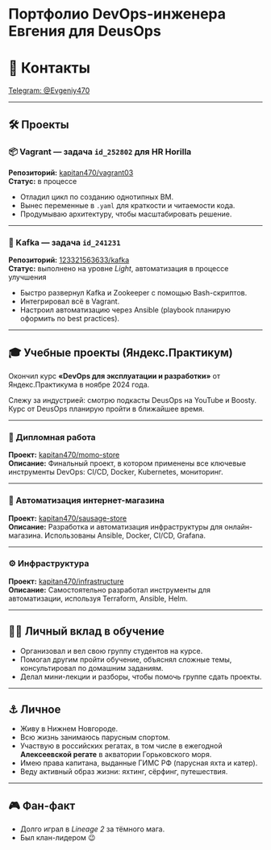 # Портфолио DevOps-инженера Евгения для DeusOps

# 📌 Контакты

[Telegram: @Evgeniy470](https://t.me/Evgeniy470)

---

## 🛠️ Проекты

### 📦 Vagrant — задача `id_252802` для HR Horilla

**Репозиторий:** [kapitan470/vagrant03](https://gitlab.com/kapitan470/vagrant03)  
**Статус:** в процессе

- Отладил цикл по созданию однотипных ВМ.
- Вынес переменные в `.yaml` для краткости и читаемости кода.
- Продумываю архитектуру, чтобы масштабировать решение.

---

### 🐘 Kafka — задача `id_241231`

**Репозиторий:** [123321563633/kafka](https://gitlab.com/123321563633/kafka.git)  
**Статус:** выполнено на уровне *Light*, автоматизация в процессе улучшения

- Быстро развернул Kafka и Zookeeper с помощью Bash-скриптов.
- Интегрировал всё в Vagrant.
- Настроил автоматизацию через Ansible (playbook планирую оформить по best practices).

---

## 🎓 Учебные проекты (Яндекс.Практикум)

Окончил курс **«DevOps для эксплуатации и разработки»** от Яндекс.Практикума в ноябре 2024 года.

Слежу за индустрией: смотрю подкасты DeusOps на YouTube и Boosty. Курс от DeusOps планирую пройти в ближайшее время.

---

### 📁 Дипломная работа

**Проект:** [kapitan470/momo-store](https://gitlab.com/kapitan470/momo-store)  
**Описание:** Финальный проект, в котором применены все ключевые инструменты DevOps: CI/CD, Docker, Kubernetes, мониторинг.

---

### 🛒 Автоматизация интернет-магазина

**Проект:** [kapitan470/sausage-store](https://gitlab.com/kapitan470/sausage-store)  
**Описание:** Разработка и автоматизация инфраструктуры для онлайн-магазина. Использованы Ansible, Docker, CI/CD, Grafana.

---

### ⚙️ Инфраструктура

**Проект:** [kapitan470/infrastructure](https://gitlab.com/kapitan470/infrastructure)  
**Описание:** Самостоятельно разработал инструменты для автоматизации, используя Terraform, Ansible, Helm.

---

## 👨‍🏫 Личный вклад в обучение

- Организовал и вел свою группу студентов на курсе.
- Помогал другим пройти обучение, объяснял сложные темы, консультировал по домашним заданиям.
- Делал мини-лекции и разборы, чтобы помочь группе сдать проекты.

---

## ⚓ Личное

- Живу в Нижнем Новгороде.
- Всю жизнь занимаюсь парусным спортом.
- Участвую в российских регатах, в том числе в ежегодной **Алексеевской регате** в акватории Горьковского моря.
- Имею права капитана, выданные ГИМС РФ (парусная яхта и катер).
- Веду активный образ жизни: яхтинг, сёрфинг, путешествия.

---

## 🎮 Фан-факт

- Долго играл в *Lineage 2* за тёмного мага.
- Был клан-лидером 😉
